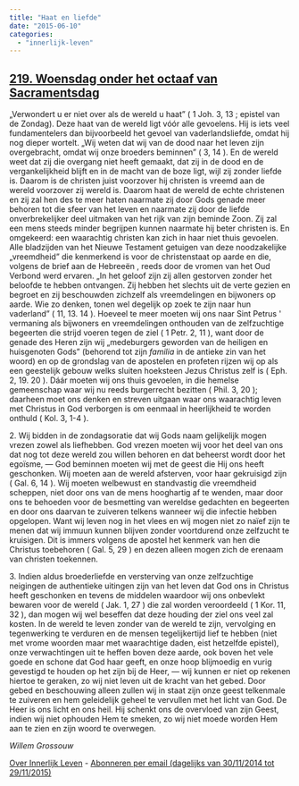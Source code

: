 ```yaml
---
title: "Haat en liefde"
date: "2015-06-10"
categories: 
  - "innerlijk-leven"
---
```


## [219\. Woensdag onder het octaaf van Sacramentsdag](http://ift.tt/1cKlZ8n)

„Verwondert u er niet over als de wereld u haat” ( 1 Joh. 3, 13 ; epistel van de Zondag). Deze haat van de wereld ligt vóór alle gevoelens. Hij is iets veel fundamentelers dan bijvoorbeeld het gevoel van vaderlandsliefde, omdat hij nog dieper wortelt. „Wij weten dat wij van de dood naar het leven zijn overgebracht, omdat wij onze broeders beminnen” ( 3, 14 ). En de wereld weet dat zij die overgang niet heeft gemaakt, dat zij in de dood en de vergankelijkheid blijft en in de macht van de boze ligt, wijl zij zonder liefde is. Daarom is de christen juist voorzover hij christen is vreemd aan de wereld voorzover zij wereld is. Daarom haat de wereld de echte christenen en zij zal hen des te meer haten naarmate zij door Gods genade meer behoren tot die sfeer van het leven en naarmate zij door de liefde onverbrekelijker deel uitmaken van het rijk van zijn beminde Zoon. Zij zal een mens steeds minder begrijpen kunnen naarmate hij beter christen is. En omgekeerd: een waarachtig christen kan zich in haar niet thuis gevoelen. Alle bladzijden van het Nieuwe Testament getuigen van deze noodzakelijke „vreemdheid” die kenmerkend is voor de christenstaat op aarde en die, volgens de brief aan de Hebreeën , reeds door de vromen van het Oud Verbond werd ervaren. „In het geloof zijn zij allen gestorven zonder het beloofde te hebben ontvangen. Zij hebben het slechts uit de verte gezien en begroet en zij beschouwden zichzelf als vreemdelingen en bijwoners op aarde. Wie zo denken, tonen wel degelijk op zoek te zijn naar hun vaderland” ( 11, 13. 14 ). Hoeveel te meer moeten wij ons naar Sint Petrus ' vermaning als bijwoners en vreemdelingen onthouden van de zelfzuchtige begeerten die strijd voeren tegen de ziel ( 1 Petr. 2, 11 ), want door de genade des Heren zijn wij „medeburgers geworden van de heiligen en huisgenoten Gods” (behorend tot zijn _familia_ in de antieke zin van het woord) en op de grondslag van de apostelen en profeten rijzen wij op als een geestelijk gebouw welks sluiten hoeksteen Jezus Christus zelf is ( Eph. 2, 19. 20 ). Dáár moeten wij ons thuis gevoelen, in die hemelse gemeenschap waar wij nu reeds burgerrecht bezitten ( Phil. 3, 20 ); daarheen moet ons denken en streven uitgaan waar ons waarachtig leven met Christus in God verborgen is om eenmaal in heerlijkheid te worden onthuld ( Kol. 3, 1-4 ).

2\. Wij bidden in de zondagsoratie dat wij Gods naam gelijkelijk mogen vrezen zowel als liefhebben. God vrezen moeten wij voor het deel van ons dat nog tot deze wereld zou willen behoren en dat beheerst wordt door het egoïsme, — God beminnen moeten wij met de geest die Hij ons heeft geschonken. Wij moeten aan de wereld afsterven, voor haar gekruisigd zijn ( Gal. 6, 14 ). Wij moeten welbewust en standvastig die vreemdheid scheppen, niet door ons van de mens hooghartig af te wenden, maar door ons te behoeden voor de besmetting van wereldse gedachten en begeerten en door ons daarvan te zuiveren telkens wanneer wij die infectie hebben opgelopen. Want wij leven nog in het vlees en wij mogen niet zo naïef zijn te menen dat wij immuun kunnen blijven zonder voortdurend onze zelfzucht te kruisigen. Dit is immers volgens de apostel het kenmerk van hen die Christus toebehoren ( Gal. 5, 29 ) en dezen alleen mogen zich de erenaam van christen toekennen.

3\. Indien aldus broederliefde en versterving van onze zelfzuchtige neigingen de authentieke uitingen zijn van het leven dat God ons in Christus heeft geschonken en tevens de middelen waardoor wij ons onbevlekt bewaren voor de wereld ( Jak. 1, 27 ) die zal worden veroordeeld ( 1 Kor. 11, 32 ), dan mogen wij wel beseffen dat deze houding der ziel ons veel zal kosten. In de wereld te leven zonder van de wereld te zijn, vervolging en tegenwerking te verduren en de mensen tegelijkertijd lief te hebben (niet met vrome woorden maar met waarachtige daden, eist hetzelfde epistel), onze verwachtingen uit te heffen boven deze aarde, ook boven het vele goede en schone dat God haar geeft, en onze hoop blijmoedig en vurig gevestigd te houden op het zijn bij de Heer, — wij kunnen er niet op rekenen hiertoe te geraken, zo wij niet leven uit de kracht van het gebed. Door gebed en beschouwing alleen zullen wij in staat zijn onze geest telkenmale te zuiveren en hem geleidelijk geheel te vervullen met het licht van God. De Heer is ons licht en ons heil. Hij schenkt ons de overvloed van zijn Geest, indien wij niet ophouden Hem te smeken, zo wij niet moede worden Hem aan te zien en zijn woord te overwegen.

_Willem Grossouw_

[Over Innerlijk Leven](http://ift.tt/1y6X5mY) - [Abonneren per email (dagelijks van 30/11/2014 tot 29/11/2015)](http://eepurl.com/9P3DT)
